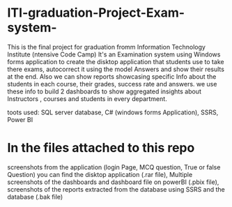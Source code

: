 # ITI-graduation-Project-Exam-system-
This is the final project for graduation fromm Information Technology Institute (ntensive Code Camp)
It's an Examination system using Windows forms application to create the disktop application that students
use to take there exams, autocorrect it using the model Answers and show their results at the end.
Also we can show reports showcasing specific Info about the students in each course, their grades, success rate and answers.
we use these info to build 2 dashboards to show aggregated insights about Instructors , courses and students in every department.


toots used: SQL server database, C# (windows forms Application), SSRS, Power BI

# In the files attached to this repo
screenshots from the application (login Page, MCQ question, True or false Question) you can find the disktop application (.rar file),
Multiple screenshots of the dashboards and dashboard file on powerBI (.pbix file),
screenshots of the reports extracted from the database using SSRS
and the database (.bak file) 
